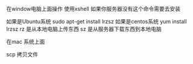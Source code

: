 在window电脑上面操作 使用xshell
如果你服务器没有这个命令需要去安装

如果是Ubuntu系统
    sudo apt-get install lrzsz
如果是centos系统
    yum install lrzsz
rz 是从本地电脑上传东西
sz 是从服务器下载东西到本地电脑


在mac 系统上面

scp 拷贝文件